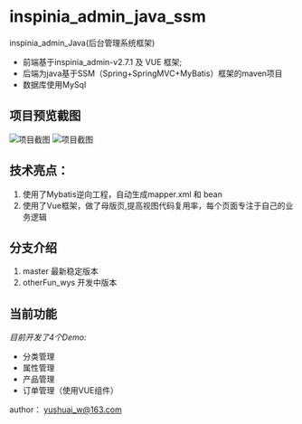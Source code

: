 # inspinia_admin_java_ssm
inspinia_admin_Java(后台管理系统框架)
- 前端基于inspinia_admin-v2.7.1 及 VUE 框架;
- 后端为java基于SSM（Spring+SpringMVC+MyBatis）框架的maven项目
- 数据库使用MySql

## 项目预览截图
![项目截图](https://github.com/wangyushuai/inspinia_admin_java_ssm/raw/master/src/main/webapp/vendor/img/projectView.png)
![项目截图](https://github.com/wangyushuai/inspinia_admin_java_ssm/raw/master/src/main/webapp/vendor/img/projectView_order.png)
## 技术亮点：
1. 使用了Mybatis逆向工程，自动生成mapper.xml 和 bean
2. 使用了Vue框架，做了母版页,提高视图代码复用率，每个页面专注于自己的业务逻辑

## 分支介绍
1. master 最新稳定版本
2. otherFun_wys 开发中版本

## 当前功能
*目前开发了4个Demo:*
- 分类管理
- 属性管理
- 产品管理
- 订单管理（使用VUE组件）

author： yushuai_w@163.com
